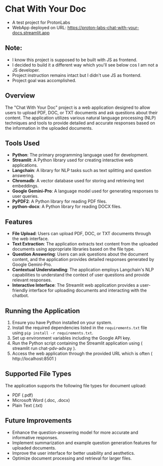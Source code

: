 # Chat With Your Doc
- A test project for ProtonLabs
- WebApp deployed on URL: https://proton-labs-chat-with-your-docs.streamlit.app

## Note:
- I know this project is supposed to be built with JS as frontend.
- I decided to build it a different way which you'll see below cos I am not a JS developer. 
- Project instruction remains intact but I didn't use JS as frontend.
- Project goal was accomplished.

## Overview
The "Chat With Your Doc" project is a web application designed to allow users to upload PDF, DOC, or TXT documents and ask questions about their content. The application utilizes various natural language processing (NLP) techniques and tools to provide detailed and accurate responses based on the information in the uploaded documents.

## Tools Used
- **Python**: The primary programming language used for development.
- **Streamlit**: A Python library used for creating interactive web applications.
- **Langchain**: A library for NLP tasks such as text splitting and question answering.
- **Chromadb**: A vector database used for storing and retrieving text embeddings.
- **Google Gemini-Pro**: A language model used for generating responses to user queries.
- **PyPDF2**: A Python library for reading PDF files.
- **python-docx**: A Python library for reading DOCX files.

## Features
- **File Upload**: Users can upload PDF, DOC, or TXT documents through the web interface.
- **Text Extraction**: The application extracts text content from the uploaded documents using appropriate libraries based on the file type.
- **Question Answering**: Users can ask questions about the document content, and the application provides detailed responses generated by Google Gemini-Pro.
- **Contextual Understanding**: The application employs Langchain's NLP capabilities to understand the context of user questions and provide relevant responses.
- **Interactive Interface**: The Streamlit web application provides a user-friendly interface for uploading documents and interacting with the chatbot.

## Running the Application
1. Ensure you have Python installed on your system.
2. Install the required dependencies listed in the `requirements.txt` file using `pip install -r requirements.txt`.
3. Set up environment variables including the Google API key.
4. Run the Python script containing the Streamlit application using ( streamlit run chat-pdv-adv.py ).
5. Access the web application through the provided URL which is often ( http://localhost:8501 )

## Supported File Types
The application supports the following file types for document upload:
- PDF (.pdf)
- Microsoft Word (.doc, .docx)
- Plain Text (.txt)

## Future Improvements
- Enhance the question-answering model for more accurate and informative responses.
- Implement summarization and example question generation features for uploaded documents.
- Improve the user interface for better usability and aesthetics.
- Optimize document processing and retrieval for larger files.
